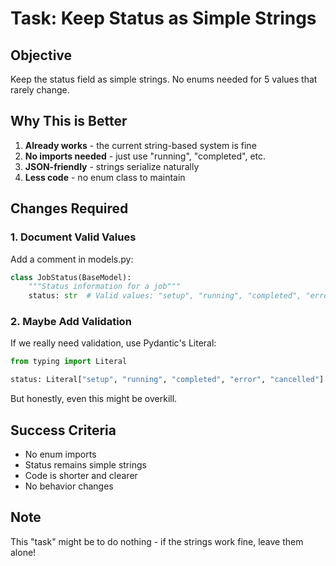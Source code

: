 # Task: Keep Status as Simple Strings

## Objective
Keep the status field as simple strings. No enums needed for 5 values that rarely change.

## Why This is Better
1. **Already works** - the current string-based system is fine
2. **No imports needed** - just use "running", "completed", etc.
3. **JSON-friendly** - strings serialize naturally
4. **Less code** - no enum class to maintain

## Changes Required

### 1. Document Valid Values
Add a comment in models.py:
```python
class JobStatus(BaseModel):
    """Status information for a job"""
    status: str  # Valid values: "setup", "running", "completed", "error", "cancelled"
```

### 2. Maybe Add Validation
If we really need validation, use Pydantic's Literal:
```python
from typing import Literal

status: Literal["setup", "running", "completed", "error", "cancelled"]
```

But honestly, even this might be overkill.

## Success Criteria
- No enum imports
- Status remains simple strings
- Code is shorter and clearer
- No behavior changes

## Note
This "task" might be to do nothing - if the strings work fine, leave them alone!